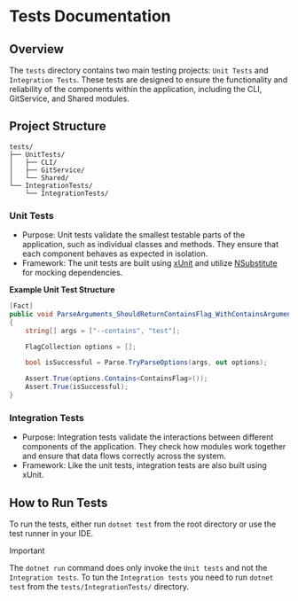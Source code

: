 # Tests Documentation

## Overview
The `tests` directory contains two main testing projects: `Unit Tests` and `Integration Tests`. These tests are designed to ensure the functionality and reliability of the components within the application, including the CLI, GitService, and Shared modules.

## Project Structure
```plaintext
tests/
├── UnitTests/
│   ├── CLI/
│   ├── GitService/
│   └── Shared/
└── IntegrationTests/
    └── IntegrationTests/
```

### Unit Tests
- Purpose: Unit tests validate the smallest testable parts of the application, such as individual classes and methods. They ensure that each component behaves as expected in isolation.
- Framework: The unit tests are built using [xUnit](https://xunit.net/) and utilize [NSubstitute](https://nsubstitute.github.io/) for mocking dependencies.

**Example Unit Test Structure**
```csharp
[Fact]
public void ParseArguments_ShouldReturnContainsFlag_WithContainsArgument()
{
    string[] args = ["--contains", "test"];

    FlagCollection options = [];

    bool isSuccessful = Parse.TryParseOptions(args, out options);

    Assert.True(options.Contains<ContainsFlag>());
    Assert.True(isSuccessful);
}
```

### Integration Tests
- Purpose: Integration tests validate the interactions between different components of the application. They check how modules work together and ensure that data flows correctly across the system.
- Framework: Like the unit tests, integration tests are also built using xUnit.

## How to Run Tests
To run the tests, either run `dotnet test` from the root directory or use the test runner in your IDE.
> [!Important]
> The `dotnet run` command does only invoke the `Unit tests` and not the `Integration tests`.
> To tun the `Integration tests` you need to run `dotnet test` from the `tests/IntegrationTests/` directory.